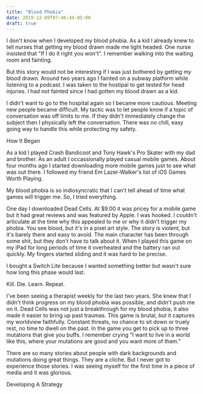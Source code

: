 ```yaml
---
title: "Blood Phobia"
date: 2019-12-09T07:46:44-05:00
draft: true
---
```


I don't know when I developed my blood phobia. As a kid I already knew to tell nurses that getting my blood drawn made me light headed. One nurse insisted that "If I do it right you won't". I remember walking into the waiting room and fainting. 

But this story would not be interesting if I was just bothered by getting my blood drawn. Around two years ago I fainted on a subway platform while listening to a podcast. I was taken to the hostipal to get tested for head injuries. I had not fainted since I had gotten my blood drawn as a kid.

I didn't want to go to the hospital again so I became more cautious. Meeting new people became difficult. My tactic was to let people know if a topic of conversation was off limits to me. If they didn't immediately change the subject then I physically left the conversation. There was no chill, easy going way to handle this while protecting my safety.

How It Began 

As a kid I played Crash Bandicoot and Tony Hawk's Pro Skater with my dad and brother. As an adult I occassionally played casual mobile games. About four months ago I started downloading more mobile games just to see what was out there. I followed my friend Em Lazer-Walker's list of iOS Games Worth Playing. 

My blood phobia is so indiosyncratic that I can't tell ahead of time what games will trigger me.  So, I tried everything. 

One day I downloaded Dead Cells. At $9.00 it was pricey for a mobile game but it had great reviews and was featured by Apple. I was hooked. I couldn't articulate at the time why this appealed to me or why it didn't trigger my phobia. You see blood, but it's in a pixel art style. The story is violent, but it's barely there and easy to avoid. The main character has been through some shit, but they don't have to talk about it. When I played this game on my iPad for long periods of time it overheated and the battery ran out quickly. My fingers started sliding and it was hard to be precise. 

I bought a Switch Lite because I wanted something better but wasn't sure how long this phase would last.

Kill. Die. Learn. Repeat.

I've been seeing a therapist weekly for the last two years. She knew that I didn't think progress on my blood phobia was possible, and didn't push me on it. Dead Cells was not just a breakthrough for my blood phobia, it also made it easier to bring up past traumas. This game is brutal, but it captures my worldview faithfully. Constant threats, no chance to sit down or truely rest, no time to dwell on the past. In the game you get to pick up to three mutations that give you buffs. I remember crying "I want to live in a world like this, where your mutations are good and you want more of them." 

There are so many stories about people with dark backgrounds and mutations doing great things. They are a cliche. But I never got to experience those stories. I was seeing myself for the first time in a piece of media and it was glorious. 

Developing A Strategy






